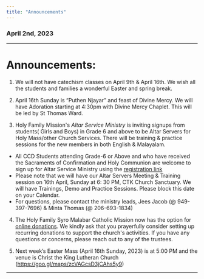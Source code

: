 ```yaml
---
title: "Announcements"
---
```


### April 2nd, 2023
---

# Announcements:

1. We will not have catechism classes on April 9th & April 16th. We wish all the students and families a wonderful Easter and spring break.

2. April 16th Sunday is “Puthen Njayar” and feast of Divine Mercy. We will have Adoration starting at 4:30pm with Divine Mercy Chaplet. This will be led by St Thomas Ward.
   
3. Holy Family Mission's *Altar Service Ministry* is inviting signups from students( Girls and Boys) in Grade 6 and above to be Altar Servers for Holy Mass/other Church Services. There will be training & practice sessions for the new members in both English & Malayalam.

<ul>
	<li>All CCD Students attending Grade-6 or Above and who have received the Sacraments of Confirmation and Holy Communion are welcome to sign up for Altar Service Ministry using the <a href="https://docs.google.com/forms/d/e/1FAIpQLSeV68jV9HQyZMdFHcrETHxGuvocCmzjbiuMUdx1Xk530AUupw/viewform" target="_blank">registration link</a></li>
	<li>Please note that we will have our Altar Servers Meeting & Training session on 16th April, Sunday at 6: 30 PM, CTK Church Sanctuary. We will have Trainings, Demo and Practice Sessions. Please block this date on your Calendar.</li>
	<li>For questions, please contact the ministry leads, Jees Jacob (@ 949-397-7696) & Minta Thomas (@ 206-693-1834)</li>
</ul>
   
4. The Holy Family Syro Malabar Catholic Mission now has the option for <a target="_blank" href="https://holyfamilyseattle.org/donation/">online donations</a>. We kindly ask that you prayerfully consider setting up recurring donations to support the church's activities. If you have any questions or concerns, please reach out to any of the trustees.
	
5. Next week’s Easter Mass (April 16th Sunday, 2023) is at 5:00 PM and the venue is Christ the King Lutheran Church (https://goo.gl/maps/zcVAGcsD3jCAhs5y9)

---
